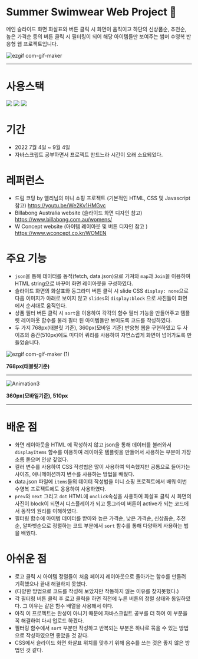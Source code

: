 
# Summer Swimwear Web Project 👙

메인 슬라이드 화면 화살표와 버튼 클릭 시 화면이 움직이고 하단의 신상품순, 추천순, 높은 가격순 등의 버튼 클릭 시 필터링이 되어 해당 아이템들만 보여주는 썸머 수영복 반응형 웹 프로젝트입니다.



![ezgif com-gif-maker](https://user-images.githubusercontent.com/80263801/188314362-4aed870b-eec3-45a1-86e2-de6c54a29293.gif)

---

# 사용스택

<div align="left">
	<img src="https://img.shields.io/badge/Javascript-F7DF1E?style=flat&logo=Java&logoColor=white" />
	<img src="https://img.shields.io/badge/HTML5-E34F26?style=flat&logo=HTML5&logoColor=white" />
	<img src="https://img.shields.io/badge/CSS3-1572B6?style=flat&logo=CSS3&logoColor=white" />
</div>

# 기간

* 2022 7월 4일 ~ 9월 4일 
* 자바스크립트 공부하면서 프로젝트 만드느라 시간이 오래 소요되었다.

# 레퍼런스
* 드림 코딩 by 엘리님의 미니 쇼핑 프로젝트 (기본적인 HTML, CSS 및 Javascript 참고)
<https://youtu.be/We2Kv1HMGvc>
* Billabong Australia website (슬라이드 화면 디자인 참고)
<https://www.billabong.com.au/womens/>
* W Concept website (아이템 레이아웃 및 버튼 디자인 참고 )
<https://www.wconcept.co.kr/WOMEN>
# 주요 기능

* `json`을 통해 데이터를 동적(fetch, data.json)으로 가져와 `map`과 `Join`을 이용하여 HTML string으로 바꾸어 화면 레이아웃을 구성하였다.
* 슬라이드 화면의 화살표와 동그라미 버튼 클릭 시 slide CSS `display: none`으로 다음 이미지가 아래로 보이지 않고 `slides`의 `display:block` 으로 사진들이 화면에서 순서대로 움직인다.
* 상품 필터 버튼 클릭 시 `sort`을 이용하여 각각의 함수 필터 기능을 만들어주고 템플릿 레이아웃 함수를 불러 필터 된 아이템들만 보이도록 코드를 작성하였다.
* 두 가지 768px(태블릿 기준), 360px(모바일 기준) 반응형 웹을 구현하였고 두 사이즈의 중간(510px)에도 미디어 쿼리를 사용하여 자연스럽게 화면이 넘어가도록 만들었습니다.

![ezgif com-gif-maker (1)](https://user-images.githubusercontent.com/80263801/188370465-aca1fe00-6495-4fee-867b-6ea79df4ea88.gif)

**768px(태블릿기준)**

---

![Animation3](https://user-images.githubusercontent.com/80263801/188370774-be6184c6-85e0-48bd-9585-5ff4728ca190.gif)

**360px(모바일기준), 510px**

---

# 배운 점 

* 화면 레이아웃을 HTML 에 작성하지 않고 json을 통해 데이터를 불러와서 `displayItems` 함수를 이용하여 레이아웃 템플릿을 만들어서 사용하는 부분이 가장 소름 돋으며 인상 깊었다.
* 컬러 변수를 사용하여 CSS 작성법은 많이 사용하여 익숙했지만 공통으로 들어가는 사이즈, 애니메이션까지 변수를 사용하는 방법을 배웠다.
* data.json 파일에 `items`들의 데이터 작성법을 미니 쇼핑 프로젝트에서 배워 이번 수영복 프로젝트에도 응용하여 사용하였다.
* `prev`와 `next` 그리고 `dot` HTML에 `onclick`속성을 사용하여 화살표 클릭 시 화면의 사진이 block이 되면서 디스플레이가 되고 동그라미 버튼이 active가 되는 코드에서 동작의 원리를 이해하였다.
* 필터링 함수에 아이템 데이터를 받아와 높은 가격순, 낮은 가격순, 신상품순, 추천순, 알파벳순으로 정렬하는 코드 부분에서 `sort` 함수를 통해 다양하게 사용하는 법을 배웠다.

# 아쉬운 점

* 로고 클릭 시 아이템 정렬들이 처음 페이지 레이아웃으로 돌아가는 함수를 만들려 기획했으나 끝내 해결하지 못했다.
* (다양한 방법으로 코드를 작성해 보았지만 작동하지 않는 이유를 찾지못했다.)
* 각 필터링 버튼 클릭 후 로고 클릭을 하면 직전에 누른 버튼의 정렬 상태와 동일하였다. 그 이유는 같은 함수 배열을 사용해서 이다. 
* 아직 이 프로젝트는 완성이 아니기 때문에 자바스크립트 공부를 더 하여 이 부분을 꼭 해결하여 다시 업로드 하겠다.
* 필터링 함수에서 `sort` 부분만 작성하고 반복되는 부분은 하나로 묶을 수 있는 방법으로 작성하였으면 좋았을 것 같다.
* CSS에서 슬라이드 화면 화살표 위치를 맞추기 위해 음수를 쓰는 것은 좋지 않은 방법인 것 같다.
